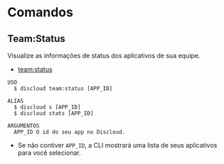 # Comandos

## Team:Status

Visualize as informações de status dos aplicativos de sua equipe.

- [team:status](#teamstatus)

```sh-session
USO
  $ discloud team:status [APP_ID]

ALIAS
  $ discloud s [APP_ID]
  $ discloud stats [APP_ID]

ARGUMENTOS
  APP_ID O id do seu app no ​​Discloud.
```

- Se não contiver `APP_ID`, a CLI mostrará uma lista de seus aplicativos para você selecionar.
